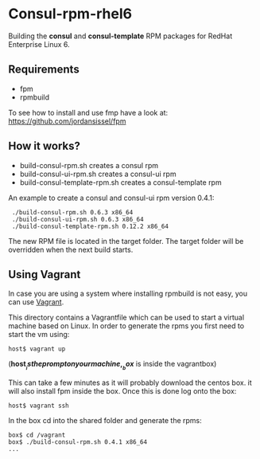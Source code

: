Consul-rpm-rhel6
================

Building the **consul** and **consul-template** RPM packages for RedHat Enterprise Linux 6.


Requirements
-------------------

* fpm
* rpmbuild

To see how to install and use fmp have a look at: <https://github.com/jordansissel/fpm>

How it works?
-------------------

* build-consul-rpm.sh creates a consul rpm
* build-consul-ui-rpm.sh creates a consul-ui rpm
* build-consul-template-rpm.sh creates a consul-template rpm

An example to create a consul and consul-ui rpm version 0.4.1:

```
 ./build-consul-rpm.sh 0.6.3 x86_64
 ./build-consul-ui-rpm.sh 0.6.3 x86_64
 ./build-consul-template-rpm.sh 0.12.2 x86_64
```

The new RPM file is located in the target folder. The target folder will be overridden
when the next build starts.

Using Vagrant
--------------------

In case you are using a system where installing rpmbuild is not easy, you can use 
[Vagrant](http://www.vagrantup.com).

This directory contains a Vagrantfile which can be used to start a virtual machine based on Linux. In order to generate the rpms you first need to start the vm using:

```
host$ vagrant up
```

(__host$__ is the prompt on your machine, __box$__ is inside the vagrantbox)

This can take a few minutes as it will probably download the centos box. it will also install fpm inside the box. Once this is done log onto the box:

```
host$ vagrant ssh
```

In the box cd into the shared folder and generate the rpms:

```
box$ cd /vagrant
box$ ./build-consul-rpm.sh 0.4.1 x86_64
...
```


